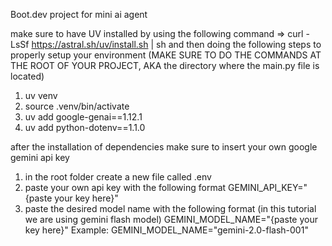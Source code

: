 Boot.dev project for mini ai agent

make sure to have UV installed by using the following command
⇒ curl -LsSf https://astral.sh/uv/install.sh | sh
and then doing the following steps to properly setup your environment
(MAKE SURE TO DO THE COMMANDS AT THE ROOT OF YOUR PROJECT, AKA the directory where the main.py file is located)
1. uv venv
2. source .venv/bin/activate
3. uv add google-genai==1.12.1
4. uv add python-dotenv==1.1.0

after the installation of dependencies make sure to insert your own google gemini api key
1. in the root folder create a new file called .env
2. paste your own api key with the following format
   GEMINI_API_KEY="{paste your key here}"
3. paste the desired model name with the following format
    (in this tutorial we are using gemini flash model)
   GEMINI_MODEL_NAME="{paste your key here}"
   Example:
    GEMINI_MODEL_NAME="gemini-2.0-flash-001"